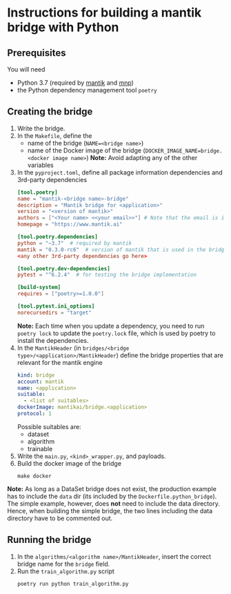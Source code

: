 # Instructions for building a mantik bridge with Python

## Prerequisites
You will need
- Python 3.7 (required by [mantik](https://pypi.org/project/mantik/) and [mnp](https://pypi.org/project/mnp/))
- the Python dependency management tool `poetry`

## Creating the bridge
1. Write the bridge.
2. In the `Makefile`, define the 
   - name of the bridge (`NAME=<bridge name>`)
   - name of the Docker image of the bridge (`DOCKER_IMAGE_NAME=bridge.<docker image name>`)
   **Note:** Avoid adapting any of the other variables
3. In the `pyproject.toml`, define all package information dependencies and 3rd-party dependencies
   ```toml
   [tool.poetry]
   name = "mantik-<bridge name>-bridge"
   description = "Mantik bridge for <application>"
   version = "<version of mantik>"
   authors = ["<Your name> <<your email>>"] # Note that the email is inside `<>`
   homepage = "https://www.mantik.ai"
   
   [tool.poetry.dependencies]
   python = "~3.7"  # required by mantik
   mantik = "0.3.0-rc6"  # version of mantik that is used in the bridge, will also include `mnp`
   <any other 3rd-party dependencies go here>
   
   [tool.poetry.dev-dependencies]
   pytest = "^6.2.4"  # for testing the bridge implementation
   
   [build-system]
   requires = ["poetry>=1.0.0"]
   
   [tool.pytest.ini_options]
   norecursedirs = "target"
   ```
   **Note:** Each time when you update a dependency, you need to run `poetry lock` to
   update the `poetry.lock` file, which is used by poetry to install the dependencies.
4. In the `MantikHeader` (in `bridges/<bridge type>/<application>/MantikHeader`) define the bridge properties
   that are relevant for the mantik engine
   ```YAML
   kind: bridge
   account: mantik
   name: <application>
   suitable:
     - <list of suitables>
   dockerImage: mantikai/bridge.<application>
   protocol: 1
   ```
   Possible suitables are:
     - dataset
     - algorithm
     - trainable
5. Write the `main.py`, `<kind>_wrapper.py`, and payloads.
6. Build the docker image of the bridge
   ```commandline
   make docker
   ```

**Note:** As long as a DataSet bridge does not exist, the production
example has to include the `data` dir (its included by the `Dockerfile.python_bridge`).
The simple example, however, does **not** need to include the data directory. Hence, when
building the simple bridge, the two lines including the data directory have to be
commented out.

## Running the bridge
1. In the `algorithms/<algorithm name>/MantikHeader`, insert the correct bridge name for 
   the  `bridge` field.
2. Run the `train_algorithm.py` script
   ```commandline
   poetry run python train_algorithm.py
   ```
